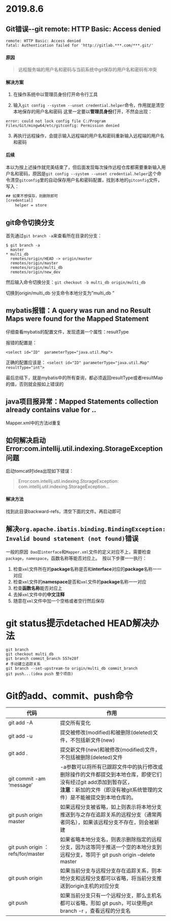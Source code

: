 # 2019.8.6

## Git错误--git remote: HTTP Basic: Access denied

```
remote: HTTP Basic: Access denied
fatal: Authentication failed for 'http://gitlab.***.com/***.git/'
```
#### 原因
>远程服务端的用户名和密码与当前系统中git保存的用户名和密码有冲突

#### 解决方案
1. 在操作系统中以管理员身份打开命令行工具

2. 输入`git config --system --unset credential.helper`命令，作用就是清空本地保存的用户名和密码
这里一定要以**管理员身份**打开，不然会出现：
```
error: could not lock config file C:/Program Files/Git/mingw64/etc/gitconfig: Permission denied
```
3. 再执行远程操作，会提示输入远程端的用户名和密码重新输入远程端的用户名和密码


#### 后续
本以为按上述操作就完美结束了，但后面发现每次操作远程仓库都需要重新输入用户名和密码，原因是`git config --system --unset credential.helper`这个命令清空`gitconfig`里的自动保存用户名和密码配置，找到本地的`gitconfig`文件，写入：
```xml
## 如果不想保存，则删除即可
[credential]
    helper = store
```



## git命令切换分支

首先通过`git branch -a`来查看所在目录的分支：


```
$ git branch -a
  master
* multi_db
  remotes/origin/HEAD -> origin/master
  remotes/origin/master
  remotes/origin/multi_db
  remotes/origin/new_dev
```

然后输入命令切换分支：`git checkout -b multi_db origin/multi_db`

切换到origin/multi_db 分支命令本地分支为”multi_db ”



## mybatis报错：A query was run and no Result Maps were found for the Mapped Statement

仔细查看mybatis的配置文件，发现遗漏一个属性：resultType

报错的配置是：

`<select id="ID"  parameterType="java.util.Map">`

正确的配置应该是：
`<select id="ID" parameterType="java.util.Map" resultType="int">`

最后总结下，就是mybatis中的所有查询，都必须返回resultType或者resultMap的值，否则就会报如上错误的




## java项目报异常：Mapped Statements collection already contains value for ..

Mapper.xml中的方法id重复




## 如何解决启动Error:com.intellij.util.indexing.StorageException问题

启动tomcat时idea出现如下错误：
>Error:com.intellij.util.indexing.StorageException: com.intellij.util.indexing.StorageException...

#### 解决方法
找到此目录backward-refs，清空下面的文件。再启动即可



## 解决`org.apache.ibatis.binding.BindingException: Invalid bound statement (not found)`错误

一般的原因 
`Dao层interface`和`Mapper.xml`文件的定义对应不上，需要检查`package`，`namespace`，函数名称等能否对应上。 
按以下步骤一一执行： 

1. 检查`xml`文件所在的**package**名称是否和**interface**对应的**package**名称一一对应 
2. 检查`xml`文件的**namespace**是否和`xml`文件的**package**名称一一对应 
3. 检查**函数名称**能否对应上 
4. 去掉`xml`文件中的**中文注释**
5. 随意在`xml`文件中加一个空格或者空行然后保存



# git status提示detached HEAD解决办法

```
git branch
git checkout multi_db
git branch commit_branch 557e28f
# 手动建立追踪关系
git branch --set-upstream-to origin/multi_db commit_branch	
git push...(idea push 整个项目)
```



# Git的add、commit、push命令

|代码      |作用     |
| ------------ | ------------------ |
| git add -A | 提交所有变化 |
| git add -u |  提交被修改(modified)和被删除(deleted)文件，不包括新文件(new) |
| git add . | 提交新文件(new)和被修改(modified)文件，不包括被删除(deleted)文件|
| git commit -am ‘message’ | -a参数可以将所有已跟踪文件中的执行修改或删除操作的文件都提交到本地仓库，即使它们没有经过git add添加到暂存区， <br/>**注意**：新加的文件（即没有被git系统管理的文件）是不能被提交到本地仓库的。 |
| git push origin master | 如果远程分支被省略，如上则表示将本地分支推送到与之存在追踪关系的远程分支（通常两者同名），如果该远程分支不存在，则会被新建 |
| git push origin ：refs/for/master | 如果省略本地分支名，则表示删除指定的远程分支，因为这等同于推送一个空的本地分支到远程分支，等同于 git push origin –delete master |
| git push origin | 如果当前分支与远程分支存在追踪关系，则本地分支和远程分支都可以省略，将当前分支推送到origin主机的对应分支 |
| git push | 如果当前分支只有一个远程分支，那么主机名都可以省略，形如 git push，可以使用git branch -r ，查看远程的分支名 |

